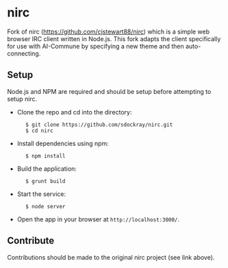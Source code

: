 # nirc
Fork of nirc (https://github.com/cjstewart88/nirc) which is a simple web browser IRC client written in Node.js. This fork adapts the client specifically for use with AI-Commune by specifying a new theme and then auto-connecting.

## Setup
Node.js and NPM are required and should be setup before attempting to setup nirc.

- Clone the repo and cd into the directory:

```
      $ git clone https://github.com/sdockray/nirc.git
      $ cd nirc
```

- Install dependencies using npm:

```
      $ npm install
```

- Build the application:

```
      $ grunt build
```

- Start the service:

```
      $ node server
```

- Open the app in your browser at `http://localhost:3000/`.

## Contribute
Contributions should be made to the original nirc project (see link above).

